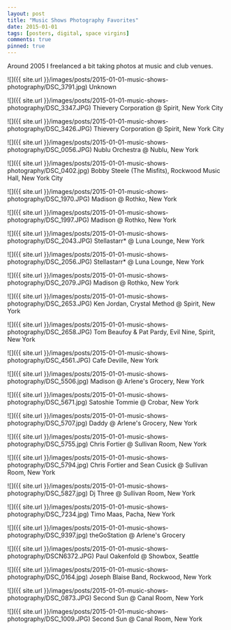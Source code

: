 ```yaml
---
layout: post
title: "Music Shows Photography Favorites"
date: 2015-01-01
tags: [posters, digital, space virgins]
comments: true
pinned: true
---
```

Around 2005 I freelanced a bit taking photos at music and club venues.

![]({{ site.url }}/images/posts/2015-01-01-music-shows-photography/DSC_3791.jpg)
Unknown

![]({{ site.url }}/images/posts/2015-01-01-music-shows-photography/DSC_3347.JPG)
Thievery Corporation @ Spirit, New York City

![]({{ site.url }}/images/posts/2015-01-01-music-shows-photography/DSC_3426.JPG)
Thievery Corporation @ Spirit, New York City

![]({{ site.url }}/images/posts/2015-01-01-music-shows-photography/DSC_0056.JPG)
Nublu Orchestra @ Nublu, New York

![]({{ site.url }}/images/posts/2015-01-01-music-shows-photography/DSC_0402.jpg)
Bobby Steele (The Misfits), Rockwood Music Hall, New York City

![]({{ site.url }}/images/posts/2015-01-01-music-shows-photography/DSC_1970.JPG)
Madison @ Rothko, New York

![]({{ site.url }}/images/posts/2015-01-01-music-shows-photography/DSC_1997.JPG)
Madison @ Rothko, New York

![]({{ site.url }}/images/posts/2015-01-01-music-shows-photography/DSC_2043.JPG)
Stellastarr* @ Luna Lounge, New York

![]({{ site.url }}/images/posts/2015-01-01-music-shows-photography/DSC_2056.JPG)
Stellastarr* @ Luna Lounge, New York

![]({{ site.url }}/images/posts/2015-01-01-music-shows-photography/DSC_2079.JPG)
Madison @ Rothko, New York

![]({{ site.url }}/images/posts/2015-01-01-music-shows-photography/DSC_2653.JPG)
Ken Jordan, Crystal Method @ Spirit, New York

![]({{ site.url }}/images/posts/2015-01-01-music-shows-photography/DSC_2658.JPG)
Tom Beaufoy & Pat Pardy, Evil Nine, Spirit, New York

![]({{ site.url }}/images/posts/2015-01-01-music-shows-photography/DSC_4561.JPG)
Cafe Deville, New York

![]({{ site.url }}/images/posts/2015-01-01-music-shows-photography/DSC_5506.jpg)
Madison @ Arlene's Grocery, New York

![]({{ site.url }}/images/posts/2015-01-01-music-shows-photography/DSC_5671.jpg)
Satoshie Tommie @ Crobar, New York

![]({{ site.url }}/images/posts/2015-01-01-music-shows-photography/DSC_5707.jpg)
Daddy @ Arlene's Grocery, New York

![]({{ site.url }}/images/posts/2015-01-01-music-shows-photography/DSC_5755.jpg)
Chris Fortier @ Sullivan Room, New York

![]({{ site.url }}/images/posts/2015-01-01-music-shows-photography/DSC_5794.jpg)
Chris Fortier and Sean Cusick @ Sullivan Room, New York

![]({{ site.url }}/images/posts/2015-01-01-music-shows-photography/DSC_5827.jpg)
Dj Three @ Sullivan Room, New York

![]({{ site.url }}/images/posts/2015-01-01-music-shows-photography/DSC_7234.jpg)
Timo Maas, Pacha, New York

![]({{ site.url }}/images/posts/2015-01-01-music-shows-photography/DSC_9397.jpg)
theGoStation @ Arlene's Grocery

![]({{ site.url }}/images/posts/2015-01-01-music-shows-photography/DSCN6372.JPG)
Paul Oakenfold @ Showbox, Seattle

![]({{ site.url }}/images/posts/2015-01-01-music-shows-photography/DSC_0164.jpg)
Joseph Blaise Band, Rockwood, New York

![]({{ site.url }}/images/posts/2015-01-01-music-shows-photography/DSC_0873.JPG)
Second Sun @ Canal Room, New York

![]({{ site.url }}/images/posts/2015-01-01-music-shows-photography/DSC_1009.JPG)
Second Sun @ Canal Room, New York



